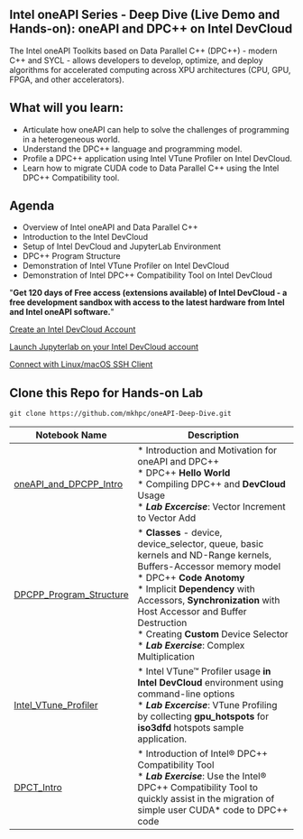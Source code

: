 ## Intel oneAPI Series - Deep Dive (Live Demo and Hands-on): oneAPI and DPC++ on Intel DevCloud

The Intel oneAPI Toolkits based on Data Parallel C++ (DPC++) - modern C++ and SYCL - allows developers to develop, optimize, and deploy algorithms for accelerated computing across XPU architectures (CPU, GPU, FPGA, and other accelerators).

## What will you learn:

* Articulate how oneAPI can help to solve the challenges of programming in a heterogeneous world.
* Understand the DPC++ language and programming model.
* Profile a DPC++ application using Intel VTune Profiler on Intel DevCloud.
* Learn how to migrate CUDA code to Data Parallel C++ using the Intel DPC++ Compatibility tool.

## Agenda 

* Overview of Intel oneAPI and Data Parallel C++ 
* Introduction to the Intel DevCloud
* Setup of Intel DevCloud and JupyterLab Environment
* DPC++ Program Structure 
* Demonstration of Intel VTune Profiler on Intel DevCloud 
* Demonstration of Intel DPC++ Compatibility Tool on Intel DevCloud 

"__Get 120 days of Free access (extensions available) of Intel DevCloud - a free development sandbox with access to the latest hardware from Intel and Intel oneAPI software.__"

[Create an Intel DevCloud Account](https://software.intel.com/devcloud/oneapi)

[Launch Jupyterlab on your Intel DevCloud account](https://jupyter.oneapi.devcloud.intel.com/hub/login)

[Connect with Linux/macOS SSH Client](https://devcloud.intel.com/oneapi/documentation/connect-with-ssh-linux-macos)

## Clone this Repo for Hands-on Lab

```
git clone https://github.com/mkhpc/oneAPI-Deep-Dive.git
```
| Notebook Name | Description |
|---|---|
|[oneAPI_and_DPCPP_Intro](oneAPI_and_DPCPP_Intro)| * Introduction and Motivation for oneAPI and DPC++ <br>* DPC++ __Hello World__<br>* Compiling DPC++ and __DevCloud__ Usage<br>* ___Lab Excercise___: Vector Increment to Vector Add |
|[DPCPP_Program_Structure](DPCPP_Program_Structure)| * __Classes__ - device, device_selector, queue, basic kernels and ND-Range kernels, Buffers-Accessor memory model<br>* DPC++ __Code Anotomy__<br>* Implicit __Dependency__ with Accessors, __Synchronization__ with Host Accessor and Buffer Destruction<br>* Creating __Custom__ Device Selector<br>* ___Lab Exercise___: Complex Multiplication |
|[Intel_VTune_Profiler](06_Intel_VTune_Profiler)| * Intel VTune™ Profiler usage __in Intel DevCloud__ environment using command-line options<br>* ___Lab Excercise___: VTune Profiling by collecting __gpu_hotspots__ for __iso3dfd__ hotspots sample application. |
|[DPCT_Intro](DPCT_Intro)| * Introduction  of Intel® DPC++ Compatibility Tool <br>* ___Lab Exercise___: Use the Intel® DPC++ Compatibility Tool to quickly assist in the migration of simple user CUDA* code to DPC++ code |
